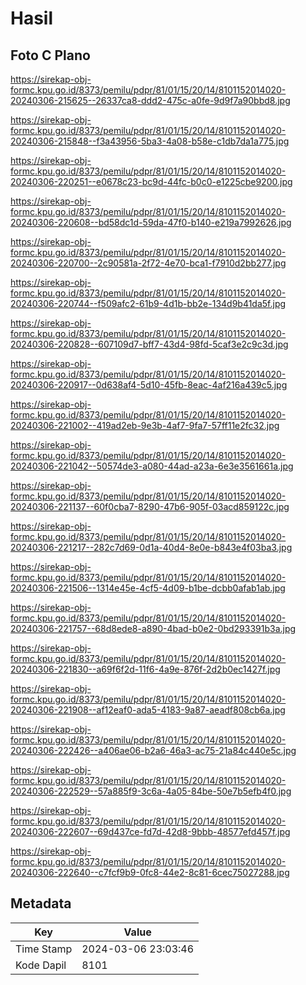 # Hasil

## Foto C Plano

https://sirekap-obj-formc.kpu.go.id/8373/pemilu/pdpr/81/01/15/20/14/8101152014020-20240306-215625--26337ca8-ddd2-475c-a0fe-9d9f7a90bbd8.jpg

https://sirekap-obj-formc.kpu.go.id/8373/pemilu/pdpr/81/01/15/20/14/8101152014020-20240306-215848--f3a43956-5ba3-4a08-b58e-c1db7da1a775.jpg

https://sirekap-obj-formc.kpu.go.id/8373/pemilu/pdpr/81/01/15/20/14/8101152014020-20240306-220251--e0678c23-bc9d-44fc-b0c0-e1225cbe9200.jpg

https://sirekap-obj-formc.kpu.go.id/8373/pemilu/pdpr/81/01/15/20/14/8101152014020-20240306-220608--bd58dc1d-59da-47f0-b140-e219a7992626.jpg

https://sirekap-obj-formc.kpu.go.id/8373/pemilu/pdpr/81/01/15/20/14/8101152014020-20240306-220700--2c90581a-2f72-4e70-bca1-f7910d2bb277.jpg

https://sirekap-obj-formc.kpu.go.id/8373/pemilu/pdpr/81/01/15/20/14/8101152014020-20240306-220744--f509afc2-61b9-4d1b-bb2e-134d9b41da5f.jpg

https://sirekap-obj-formc.kpu.go.id/8373/pemilu/pdpr/81/01/15/20/14/8101152014020-20240306-220828--607109d7-bff7-43d4-98fd-5caf3e2c9c3d.jpg

https://sirekap-obj-formc.kpu.go.id/8373/pemilu/pdpr/81/01/15/20/14/8101152014020-20240306-220917--0d638af4-5d10-45fb-8eac-4af216a439c5.jpg

https://sirekap-obj-formc.kpu.go.id/8373/pemilu/pdpr/81/01/15/20/14/8101152014020-20240306-221002--419ad2eb-9e3b-4af7-9fa7-57ff11e2fc32.jpg

https://sirekap-obj-formc.kpu.go.id/8373/pemilu/pdpr/81/01/15/20/14/8101152014020-20240306-221042--50574de3-a080-44ad-a23a-6e3e3561661a.jpg

https://sirekap-obj-formc.kpu.go.id/8373/pemilu/pdpr/81/01/15/20/14/8101152014020-20240306-221137--60f0cba7-8290-47b6-905f-03acd859122c.jpg

https://sirekap-obj-formc.kpu.go.id/8373/pemilu/pdpr/81/01/15/20/14/8101152014020-20240306-221217--282c7d69-0d1a-40d4-8e0e-b843e4f03ba3.jpg

https://sirekap-obj-formc.kpu.go.id/8373/pemilu/pdpr/81/01/15/20/14/8101152014020-20240306-221506--1314e45e-4cf5-4d09-b1be-dcbb0afab1ab.jpg

https://sirekap-obj-formc.kpu.go.id/8373/pemilu/pdpr/81/01/15/20/14/8101152014020-20240306-221757--68d8ede8-a890-4bad-b0e2-0bd293391b3a.jpg

https://sirekap-obj-formc.kpu.go.id/8373/pemilu/pdpr/81/01/15/20/14/8101152014020-20240306-221830--a69f6f2d-11f6-4a9e-876f-2d2b0ec1427f.jpg

https://sirekap-obj-formc.kpu.go.id/8373/pemilu/pdpr/81/01/15/20/14/8101152014020-20240306-221908--af12eaf0-ada5-4183-9a87-aeadf808cb6a.jpg

https://sirekap-obj-formc.kpu.go.id/8373/pemilu/pdpr/81/01/15/20/14/8101152014020-20240306-222426--a406ae06-b2a6-46a3-ac75-21a84c440e5c.jpg

https://sirekap-obj-formc.kpu.go.id/8373/pemilu/pdpr/81/01/15/20/14/8101152014020-20240306-222529--57a885f9-3c6a-4a05-84be-50e7b5efb4f0.jpg

https://sirekap-obj-formc.kpu.go.id/8373/pemilu/pdpr/81/01/15/20/14/8101152014020-20240306-222607--69d437ce-fd7d-42d8-9bbb-48577efd457f.jpg

https://sirekap-obj-formc.kpu.go.id/8373/pemilu/pdpr/81/01/15/20/14/8101152014020-20240306-222640--c7fcf9b9-0fc8-44e2-8c81-6cec75027288.jpg


## Metadata

| Key        | Value               |
| ---------- | ------------------- |
| Time Stamp | 2024-03-06 23:03:46 |
| Kode Dapil | 8101                |



